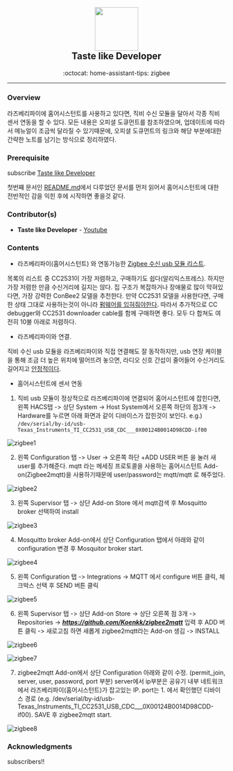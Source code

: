 <div class="header" align="center">
    <h2>
        <a href="https://www.youtube.com/channel/UCpY10pb4-S0PwCJBp2r6nOvg" title="temp">
            <img alt="" src="https://yt3.ggpht.com/a/AATXAJyqMS98UZ8kCtNAyGD1NUPd4irEZQbl-SvW32JcgQ=s288-c-k-c0xffffffff-no-rj-mo" width="100px" height="100px" />
        </a>
        <br />
        Taste like Developer
    </h2>
    <p align="center">:octocat: home-assistant-tips: zigbee</p>
</div>

---

### Overview
라즈베리파이에 홈어시스턴트를 사용하고 있다면, 직비 수신 모듈을 달아서 각종 직비 센서 연동을 할 수 있다. 모든 내용은 오피셜 도큐먼트를 참조하였으며, 업데이트에 따라서 메뉴얼이 조금씩 달라질 수 있기때문에, 오피셜 도큐먼트의 링크와 해당 부분에대한 간략한 노트를 남기는 방식으로 정리하였다.

### Prerequisite
subscribe [Taste like Developer](https://www.youtube.com/channel/UCpY9pb4-S0PwCJBp2r6nOvg)

첫번쨰 문서인 [README.md](https://github.com/devtaste/home-assistant-tips)에서 다루었던 문서를 먼저 읽어서 홈어시스턴트에 대한 전반적인 감을 익힌 후에 시작하면 좋을것 같다.

### Contributor(s)
- **Taste like Developer** - [Youtube](https://www.youtube.com/channel/UCpY9pb4-S0PwCJBp2r6nOvg)

### Contents

* 라즈베리파이(홈어시스턴트) 와 연동가능한 [Zigbee 수신 usb 모듈 리스트](https://www.zigbee2mqtt.io/information/supported_adapters.html).

목록의 리스트 중 CC2531이 가장 저렴하고, 구매하기도 쉽다(알리익스프레스). 하지만 가장 저렴한 만큼 수신거리에 길지는 않다. 집 구조가 복잡하거나 장애물로 많이 막혀있다면, 가장 강력한 ConBee2 모델을 추천한다. 만약 CC2531 모델을 사용한다면, 구매한 상태 그대로 사용하는것이 아니라 [펌웨어를 입혀줘야한다](https://www.zigbee2mqtt.io/information/flashing_the_cc2531.html).
따라서 추가적으로 CC debugger와 CC2531 downloader cable를 함께 구매하면 좋다. 모두 다 합쳐도 여전히 10불 아래로 저렴하다.

* 라즈베리파이와 연결.

직비 수신 usb 모듈을 라즈베리파이와 직접 연결해도 잘 동작하지만, usb 연장 케이블을 통해 조금 더 높은 위치에 떨어뜨려 놓으면, 라디오 신호 간섭이 줄어들어 수신거리도 길어지고 [안정적이다](https://www.zigbee2mqtt.io/how_tos/how_to_improve_network_range_and_stability.html).

* 홈어시스턴트에 센서 연동

1. 직비 usb 모듈이 정상적으로 라즈베리파이에 연결되어 홈어시스턴트에 잡힌다면, 왼쪽 HACS탭 -> 상단 System -> Host System에서 오른쪽 하단의 점3개 -> Hardware를 누르면 아래 화면과 같이 디바이스가 잡힌것이 보인다.
e.g.)
```/dev/serial/by-id/usb-Texas_Instruments_TI_CC2531_USB_CDC___0X00124B0014D98CDD-if00```

![zigbee1](https://github.com/devtaste/home-assistant-tips/blob/master/images/zigbee1.jpg)

2. 왼쪽 Configuration 탭 -> User -> 오른쪽 하단 +ADD USER 버튼 을 눌러 새 user를 추가해준다. mqtt 라는 메세징 프로토콜을 사용하는 홈어시스턴트 Add-on(Zigbee2mqtt)을 사용하기때문에 user/password는 mqtt/mqtt 로 해주었다.

![zigbee2](https://github.com/devtaste/home-assistant-tips/blob/master/images/zigbee2.jpg)

3. 왼쪽 Supervisor 탭 -> 상단 Add-on Store 에서 mqtt검색 후 Mosquitto broker 선택하여 install

![zigbee3](https://github.com/devtaste/home-assistant-tips/blob/master/images/zigbee3.jpg)

4. Mosquitto broker Add-on에서 상단 Configuration 탭에서 아래와 같이 configuration 변경 후 Mosquitor broker start.

![zigbee4](https://github.com/devtaste/home-assistant-tips/blob/master/images/zigbee4.jpg)

5. 왼쪽 Configuration 탭 -> Integrations -> MQTT 에서 configure 버튼 클릭, 체크박스 선택 후 SEND 버튼 클릭

![zigbee5](https://github.com/devtaste/home-assistant-tips/blob/master/images/zigbee5.jpg)

6. 왼쪽 Supervisor 탭 -> 상단 Add-on Store -> 상단 오른쪽 점 3개 -> Repositories -> ***https://github.com/Koenkk/zigbee2mqtt*** 입력 후 ADD 버튼 클릭 -> 새로고침 하면 새롭게 zigbee2mqtt라는 Add-on 생김 -> INSTALL

![zigbee6](https://github.com/devtaste/home-assistant-tips/blob/master/images/zigbee6.jpg)

![zigbee7](https://github.com/devtaste/home-assistant-tips/blob/master/images/zigbee7.jpg)

7. zigbee2mqtt Add-on에서 상단 Configuration 아래와 같이 수정. (permit_join, server, user, password, port 부분) server에서 ip부분은 공유기 내부 네트워크에서 라즈베리파이(홈어시스턴트)가 잡고있는 IP. port는 1. 에서 확인했던 디바이스 경로 (e.g. /dev/serial/by-id/usb-Texas_Instruments_TI_CC2531_USB_CDC___0X00124B0014D98CDD-if00). SAVE 후 zigbee2mqtt start.

![zigbee8](https://github.com/devtaste/home-assistant-tips/blob/master/images/zigbee8.jpg)

### Acknowledgments
subscribers!!

